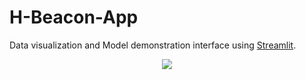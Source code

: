 # H-Beacon-App
Data visualization and Model demonstration interface using [Streamlit](https://www.streamlit.io/).

<p align="center">
  <img src="http://www.waveform.hr/wp-content/uploads/2020/05/tetramax_EC-768x114.png">
</p>
